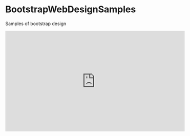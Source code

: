# BootstrapWebDesignSamples
Samples of bootstrap design
<iframe width="560" height="315" src="https://www.youtube.com/embed/videoseries?list=PL41lfR-6DnOovY0t3nBg8Zb6aqm_H70mR" frameborder="0" allowfullscreen></iframe>
